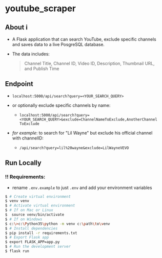 # youtube_scraper

## About ℹ️

- A Flask application that can search YouTube, exclude specific channels and saves data to a live PosgreSQL database.

- The data includes:
  > Channel Title, Channel ID, Video ID, Description, Thumbnail URL, and Publish Time

## Endpoint

- `localhost:5000/api/search?query=<YOUR_SEARCH_QUERY>`

- or optionally exclude specific channels by name:

  - `localhost:5000/api/search?query=<YOUR_SEARCH_QUERY>&exclude=ChannelNameToExclude,AnotherChannelToExclude`

- _for example_: to search for "Lil Wayne" but exclude his official channel with channelID:
  - `/api/search?query=lil%20wayne&exclude=LilWayneVEVO`

## Run Locally

### ‼️ Requirements:

- rename `.env.example` to just `.env` and add your environment variables

```bash
$ # Create virtual environment
$ venv venv
$ # Activate virtual environment
$ # If on Mac or Linux
$  source venv/bin/activate
$ # If on Windows
$ c:\>c:\Python35\python -m venv c:\path\to\venv
$ # Install dependencies
$ pip install -r requirements.txt
$ # Export Flask app
$ export FLASK_APP=app.py
$ # Run the development server
$ flask run
```
